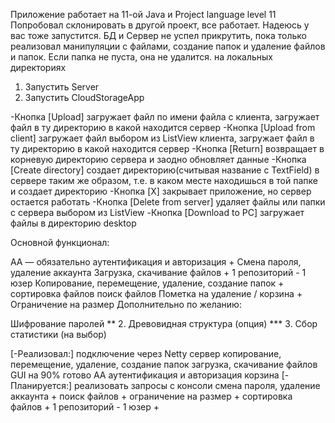 Приложение работает на 11-ой Java и Project language level 11
Попробовал склонировать в другой проект, все работает.
Надеюсь у вас тоже запустится.
БД и Сервер не успел прикрутить, пока только реализовал
манипуляции с файлами, создание папок и удаление файлов и папок.
Если  папка не пуста, она не удалится.
на локальных директориях

1. Запустить Server
2. Запустить CloudStorageApp


-Кнопка [Upload] загружает файл по имени файла с клиента,
загружает файл в ту директорию в какой находится сервер
-Кнопка [Upload from client] загружает файл выбором из ListView
клиента, загружает файл в ту директорию в какой находится сервер
-Кнопка [Return] возвращает в корневую директорию сервера 
и заодно обновляет данные
-Кнопка [Create directory] создает директорию(считывая название с TextField) 
в сервере таким же образом, т.е. в каком месте находишься в той папке и создает 
директорию
-Кнопка [X] закрывает приложение, но сервер остается работать
-Кнопка [Delete from server] удаляет файлы или папки с сервера выбором из ListView
-Кнопка [Download to PC] загружает файлы в директорию desktop



Основной функционал:

АА — обязательно аутентификация и авторизация +
Смена пароля, удаление аккаунта
Загрузка, скачивание файлов +
1 репозиторий - 1 юзер
Копирование, перемещение, удаление, cоздание папок +
сортировка файлов
поиск файлов
Пометка на удаление / корзина +
Ограничение на размер 
Дополнительно по желанию:

Шифрование паролей ** 2. Древовидная структура (опция) *** 3. Сбор статистики (на выбор)



[-Реализовал:]
подключение через Netty сервер
копирование, перемещение, удаление, cоздание папок
загрузка, скачивание файлов
GUI на 90% готово
AA аутентификация и авторизация
корзина
[-Планируется:] 
реализовать запросы с консоли 
смена пароля, удаление аккаунта +
поиск файлов +
ограничение на размер +
сортировка файлов +
1 репозиторий - 1 юзер +




